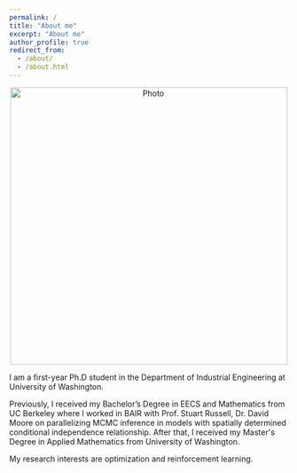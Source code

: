 ```yaml
---
permalink: /
title: "About me"
excerpt: "About me"
author_profile: true
redirect_from: 
  - /about/
  - /about.html
---
```


<p align="center">
  <img src="https://kadysongbb.github.io/images/jun_song.jpeg?raw=true" alt="Photo" style="width: 500px;"/> 
</p>

I am a first-year Ph.D student in the Department of Industrial Engineering at University of Washington. 

Previously, I received my Bachelor’s Degree in EECS and Mathematics from UC Berkeley where I worked in BAIR with Prof. Stuart Russell, Dr. David Moore on parallelizing MCMC inference in models with spatially determined conditional independence relationship. After that, I received my Master's Degree in Applied Mathematics from University of Washington. 

My research interests are optimization and reinforcement learning. 

